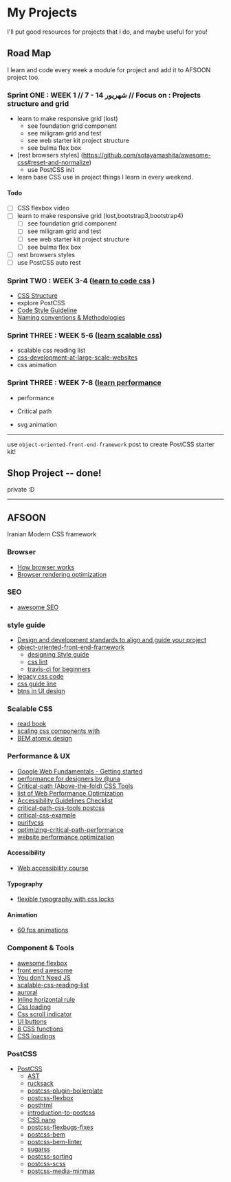 # My Projects
I'll put good resources for projects that I do, and maybe useful for you!
## Road Map
I learn and code every week a module for project and add it to AFSOON project too.

### Sprint ONE : WEEK 1  //  7 - 14 شهریور  // Focus on : Projects structure and grid
- learn to make responsive grid (lost)
  - see foundation grid component
  - see miligram grid and test
  - see web starter kit project structure
  - see bulma flex box
- [rest browsers styles] (https://github.com/sotayamashita/awesome-css#reset-and-normalize)
  - use PostCSS init
- learn base CSS
use in project things I learn in every weekend.

#### Todo
- [ ] CSS flexbox video
- [ ] learn to make responsive grid (lost,bootstrap3,bootstrap4)
  - [ ] see foundation grid component
  - [ ] see miligram grid and test
  - [ ] see web starter kit project structure
  - [ ] see bulma flex box
- [ ] rest browsers styles
- [ ] use PostCSS auto rest

### Sprint TWO : WEEK 3-4 ([learn to code css](https://github.com/sotayamashita/awesome-css) )
- [CSS Structure](https://github.com/sotayamashita/awesome-css#css-structure)
- explore PostCSS
- [Code Style Guideline](https://github.com/sotayamashita/awesome-css#code-style-guideline)
- [Naming conventions & Methodologies](https://github.com/sotayamashita/awesome-css#naming-conventions--methodologies)

### Sprint THREE : WEEK 5-6 ([learn scalable css](https://github.com/davidtheclark/scalable-css-reading-list))
- scalable css reading list
- [css-development-at-large-scale-websites](https://github.com/sotayamashita/awesome-css#css-development-at-large-scale-websites)
- css animation

### Sprint THREE : WEEK 7-8 ([learn performance]((https://github.com/davidsonfellipe/awesome-wpo))
- performance
- Critical path

- svg animation
---
use `object-oriented-front-end-framework` post to create PostCSS starter kit!

## Shop Project -- done!
private :D

---

## AFSOON
Iranian Modern CSS framework

### Browser

- [How browser works](http://arvindr21.github.io/howBrowserWorks/)
- [Browser rendering optimization](https://www.udacity.com/course/browser-rendering-optimization--ud860)

### SEO
- [awesome SEO](https://github.com/marcobiedermann/search-engine-optimization)

### style guide
- [Design and development standards to align and guide your project](http://pointnorth.io)
- [object-oriented-front-end-framework](https://www.impression.co.uk/blog/4327/object-oriented-front-end-framework)
  - [designing Style guide](https://medium.freecodecamp.com/designing-a-styleguide-elements-that-go-into-functional-and-beautiful-products-ff1621e00a0e#.2fu0de3gc)
  - [css lint](https://github.com/CSSLint/csslint)
  - [travis-ci for beginners](https://docs.travis-ci.com/user/for-beginners)
- [legacy css code](http://tinnedfruit.com/2016/07/25/are-you-writing-legacy-css-code.html)
- [css guide line](http://cssguidelin.es/)
- [btns in UI design](https://uxplanet.org/buttons-in-ui-design-the-evolution-of-style-and-best-practices-56536dc5386e#.lnbvubf4f)

###  Scalable CSS

- [read book](http://ecss.io/)
- [scaling css components with ](https://www.lullabot.com/articles/scaling-css-components-with-bem-rems-ems)
- [BEM atomic design](https://www.lullabot.com/articles/bem-atomic-design-a-css-architecture-worth-loving)

### Performance & UX
- [Google Web Fundamentals - Getting started](https://developers.google.com/web/fundamentals/getting-started/?hl=en)
- [performance for designers by @una](https://una.im/perf-design-wins/)
- [Critical-path (Above-the-fold) CSS Tools](https://github.com/addyosmani/critical-path-css-tools)
- [list of Web Performance Optimization](https://github.com/davidsonfellipe/awesome-wpo)
- [Accessibility Guidelines Checklist](http://accessibility.voxmedia.com/)
- [critical-path-css-tools postcss](https://medium.com/@nocreativity/manage-your-critical-css-with-this-postcss-plugin-6be1ca226c06#.lm47ir8l8)
- [critical-css-example](https://github.com/mrnocreativity/critical-css-example)
- [purifycss](https://github.com/purifycss/purifycss)
- [optimizing-critical-path-performance](https://www.smashingmagazine.com/2016/08/optimizing-critical-path-performance-with-express-server-and-handlebars/)
- [website performance optimization](https://classroom.udacity.com/courses/ud884/lessons/1464158641/concepts/14734291220923)
#### Accessibility

- [Web accessibility course](https://www.udacity.com/course/web-accessibility--ud891)

#### Typography

- [flexible typography with css locks](http://blog.typekit.com/2016/08/17/flexible-typography-with-css-locks/)

#### Animation

- [60 fps animations](https://medium.com/outsystems-experts/how-to-achieve-60-fps-animations-with-css3-db7b98610108)

### Component & Tools
- [awesome flexbox](https://github.com/afonsopacifer/awesome-flexbox)
- [front end awesome](https://github.com/sindresorhus/awesome#front-end-development)
- [You don't Need JS](https://github.com/NamPNQ/You-Dont-Need-Javascript)
- [scalable-css-reading-list](https://github.com/davidtheclark/scalable-css-reading-list)
- [auroral](https://github.com/LunarLogic/auroral)
- [Inline horizontal rule](https://codepen.io/oaviv/pen/GqXwYp)
- [Css loading ](https://codepen.io/MadeByMike/pen/ZOrEmr?editors=110)
- [Css scroll indicator ](https://codepen.io/MadeByMike/pen/ZOrEmr?editors=1100)
- [UI buttons](https://uxplanet.org/buttons-in-ui-design-the-evolution-of-style-and-best-practices-56536dc5386e#.lzodbglq0)
- [8 CSS functions](https://www.sitepoint.com/8-clever-tricks-with-css-functions/)
- [CSS loadings](http://codepen.io/mrspok407/pen/Gqbmowss)
### PostCSS
- [PostCSS](https://github.com/postcss/postcss)
  - [AST](https://en.wikipedia.org/wiki/Abstract_syntax_tree)
  - [rucksack](http://simplaio.github.io/rucksack/)
  - [postcss-plugin-boilerplate](https://github.com/postcss/postcss-plugin-boilerplate)
  - [postcss-flexbox](https://www.npmjs.com/package/postcss-flexbox)
  - [posthtml](https://github.com/posthtml/posthtml)
  - [introduction-to-postcss](https://www.smashingmagazine.com/2015/12/introduction-to-postcss/)
  - [CSS nano](http://cssnano.co/)
  - [postcss-flexbugs-fixes](https://github.com/luisrudge/postcss-flexbugs-fixes)
  - [postcss-bem](https://github.com/ileri/postcss-bem)
  - [postcss-bem-linter](https://github.com/postcss/postcss-bem-linter)
  - [sugarss](https://github.com/postcss/sugarss)
  - [postcss-sorting](https://github.com/hudochenkov/postcss-sorting)
  - [postcss-scss](https://github.com/postcss/postcss-scss)
  - [postcss-media-minmax](https://github.com/postcss/postcss-media-minmax)
